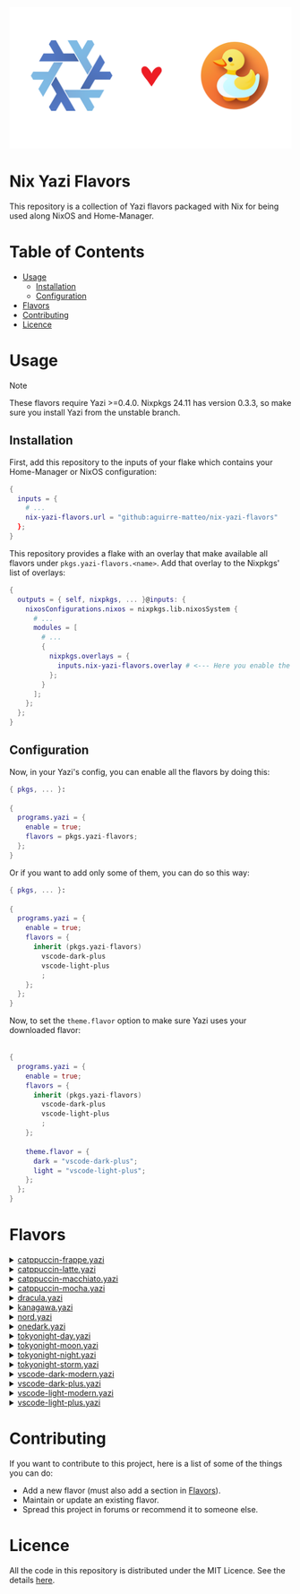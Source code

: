 ![Logo](./logo.png)

# Nix Yazi Flavors

This repository is a collection of Yazi flavors packaged
with Nix for being used along NixOS and Home-Manager.

# Table of Contents
- [Usage](#usage)
    - [Installation](#installation)
    - [Configuration](#configuration)
- [Flavors](#flavors)
- [Contributing](#contributing)
- [Licence](#licence)

# Usage
> [!NOTE]
> These flavors require Yazi >=0.4.0. Nixpkgs 24.11 has
> version 0.3.3, so make sure you install Yazi from the
> unstable branch.

## Installation
First, add this repository to the inputs of your flake which
contains your Home-Manager or NixOS configuration:


```flake.nix
{
  inputs = {
    # ...
    nix-yazi-flavors.url = "github:aguirre-matteo/nix-yazi-flavors"
  };
}
```

This repository provides a flake with an overlay that make available
all flavors under `pkgs.yazi-flavors.<name>`. Add that overlay to the
Nixpkgs' list of overlays:

```flake.nix
{
  outputs = { self, nixpkgs, ... }@inputs: {
    nixosConfigurations.nixos = nixpkgs.lib.nixosSystem {
      # ...
      modules = [
        # ...
        {
          nixpkgs.overlays = {
            inputs.nix-yazi-flavors.overlay # <--- Here you enable the overlay
          };
        }
      ];
    };
  };
}

```
## Configuration
Now, in your Yazi's config, you can enable all the flavors by doing this:

```nix
{ pkgs, ... }:

{
  programs.yazi = {
    enable = true;
    flavors = pkgs.yazi-flavors;
  };
}
```

Or if you want to add only some of them, you can do so this way:


```nix
{ pkgs, ... }:

{
  programs.yazi = {
    enable = true;
    flavors = {
      inherit (pkgs.yazi-flavors)
        vscode-dark-plus
        vscode-light-plus
        ;
    };
  };
}
```

Now, to set the `theme.flavor` option to make sure Yazi uses your downloaded flavor:

```nix

{
  programs.yazi = {
    enable = true;
    flavors = {
      inherit (pkgs.yazi-flavors)
        vscode-dark-plus
        vscode-light-plus
        ;
    };

    theme.flavor = {
      dark = "vscode-dark-plus";
      light = "vscode-light-plus";
    };
  };
}
```

# Flavors

<details>
<summary>
<a href="https://github.com/yazi-rs/flavors/tree/main/catppuccin-frappe.yazi">catppuccin-frappe.yazi</a>
</summary>

```nix
pkgs.yazi-flavors.catppuccin-frappe
```

</details>

<details>
<summary>
<a href="https://github.com/yazi-rs/flavors/tree/main/catppuccin-latte.yazi">catppuccin-latte.yazi</a>
</summary>

```nix
pkgs.yazi-flavors.catppuccin-latte
```

</details>

<details>
<summary>
<a href="https://github.com/yazi-rs/flavors/tree/main/catppuccin-macchaito.yazi">catppuccin-macchiato.yazi</a>
</summary>

```nix
pkgs.yazi-flavors.catppuccin-macchaito
```

</details>

<details>
<summary>
<a href="https://github.com/yazi-rs/flavors/tree/main/catppuccin-mocha.yazi">catppuccin-mocha.yazi</a>
</summary>

```nix
pkgs.yazi-flavors.catppuccin-mocha
```

</details>

<details>
<summary>
<a href="https://github.com/yazi-rs/flavors/tree/main/dracula.yazi">dracula.yazi</a>
</summary>

```nix
pkgs.yazi-flavors.dracula
```

</details>

<details>
<summary>
<a href="https://github.com/dangooddd/kanagawa.yazi">kanagawa.yazi</a>
</summary>

```nix
pkgs.yazi-flavors.kanagawa
```

</details>

<details>
<summary>
<a href="https://github.com/AdithyanA2005/nord.yazi">nord.yazi</a>
</summary>

```nix
pkgs.yazi-flavors.kanagawa-dragon

</details>

<details>
<summary>
<a href="https://github.com/marcosvnmelo/kanagawa-dragon.yazi">kanagawa-dragon.yazi</a>
</summary>

```nix
pkgs.yazi-flavors.nord
```

</details>

<details>
<summary>
<a href="https://github.com/BennyOe/onedark.yazi">onedark.yazi</a>
</summary>

```nix
pkgs.yazi-flavors.onedark
```

</details>

<details>
<summary>
<a href="https://github.com/kalidyasin/yazi-flavors/tree/main/tokyonight-day.yazi">tokyonight-day.yazi</a>
</summary>

```nix
pkgs.yazi-flavors.tokyonight-day
```

</details>

<details>
<summary>
<a href="https://github.com/kalidyasin/yazi-flavors/tree/main/tokyonight-moon.yazi">tokyonight-moon.yazi</a>
</summary>

```nix
pkgs.yazi-flavors.tokyonight-moon
```

</details>

<details>
<summary>
<a href="https://github.com/kalidyasin/yazi-flavors/tree/main/tokyonight-night.yazi">tokyonight-night.yazi</a>
</summary>

```nix
pkgs.yazi-flavors.tokyonight-night
```

</details>

<details>
<summary>
<a href="https://github.com/kalidyasin/yazi-flavors/tree/main/tokyonight-storm.yazi">tokyonight-storm.yazi</a>
</summary>

```nix
pkgs.yazi-flavors.tokyonight-storm
```

</details>

<details>
<summary>
<a href="https://github.com/956MB/vscode.yazi/tree/main/themes/vscode-dark-modern.yazi">vscode-dark-modern.yazi</a>
</summary>

```nix
pkgs.vscode-dark-modern
```

</details>

<details>
<summary>
<a href="https://github.com/956MB/vscode.yazi/tree/main/themes/vscode-dark-plus.yazi">vscode-dark-plus.yazi</a>
</summary>

```nix
pkgs.vscode-dark-plus
```

</details>

<details>
<summary>
<a href="https://github.com/956MB/vscode.yazi/tree/main/themes/vscode-light-modern.yazi">vscode-light-modern.yazi</a>
</summary>

```nix
pkgs.vscode-light-modern
```

</details>

<details>
<summary>
<a href="https://github.com/956MB/vscode.yazi/tree/main/themes/vscode-light-plus.yazi">vscode-light-plus.yazi</a>
</summary>

```nix
pkgs.vscode-light-plus
```

</details>

# Contributing
If you want to contribute to this project, here is a
list of some of the things you can do:

- Add a new flavor (must also add a section in [Flavors](#flavors)).
- Maintain or update an existing flavor.
- Spread this project in forums or recommend it to someone else.

# Licence
All the code in this repository is distributed under the MIT Licence. See the details [here](./LICENSE).

